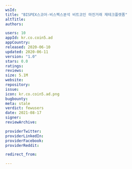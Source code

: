 ```yaml
---
wsId: 
title: "BISPEX스코어-비스펙스분석 비트코인 마진거래 재테크플랫폼"
altTitle: 
authors:

users: 10
appId: kr.co.coin5.ad
appCountry: 
released: 2020-06-10
updated: 2020-06-11
version: "1.0"
stars: 0.0
ratings: 
reviews: 
size: 5.1M
website: 
repository: 
issue: 
icon: kr.co.coin5.ad.png
bugbounty: 
meta: stale
verdict: fewusers
date: 2021-08-17
signer: 
reviewArchive:

providerTwitter: 
providerLinkedIn: 
providerFacebook: 
providerReddit: 

redirect_from:

---
```


